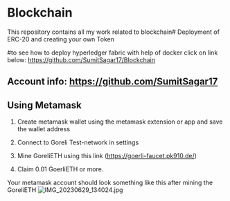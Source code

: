 # Blockchain
This repository contains all my work related to blockchain# Deployment of ERC-20 and creating your own Token 
  
 #to see how to deploy hyperledger fabric with help of docker click on link below: https://github.com/SumitSagar17/Blockchain 
 
  
 ## Account info: https://github.com/SumitSagar17
 
 ## Using Metamask 
  
 1. Create metamask wallet using the metamask extension or app and save the wallet address 
  
 2. Connect to Goreli Test-network in settings 
  
 3. Mine GoreliETH using this link (https://goerli-faucet.pk910.de/) 
  
 4. Claim 0.01 GoerliETH or more. 
  
 Your metamask account should look something like this after mining the GoreliETH 
![IMG_20230629_134024.jpg](https://github.com/SumitSagar17/Blockchain/assets/138099141/b2eb809c-0da4-40c1-9a4c-5a1fd14d192b)
 
